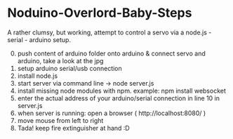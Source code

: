 Noduino-Overlord-Baby-Steps
===========================

A rather clumsy, but working, attempt to control a servo via a node.js - serial - arduino setup. 

0. push content of arduino folder onto arduino & connect servo and arduino, take a look at the jpg
1. setup arduino serial/usb connection
2. install node.js
3. start server via command line -> node server.js
4. install missing node modules with npm. example: npm install websocket
5. enter the actual address of your arduino/serial connection in line 10 in server.js 
6. when server is running: open a browser ( http://localhost:8080/ ) 
7. move mouse from left to right
8. Tada! keep fire extinguisher at hand :D

